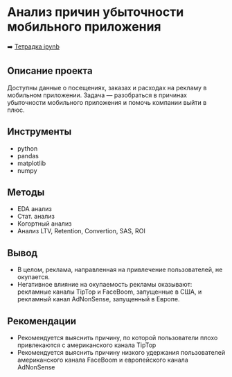 # Анализ причин убыточности мобильного приложения

➡️ [Тетрадка ipynb](https://github.com/mechfil/yandex_practicum/blob/main/Mobile%20app%20analysis/Mobile%20app%20analysis.ipynb)

## Описание проекта
Доступны данные о посещениях, заказах и расходах на рекламу в мобильном приложении. Задача — разобраться в причинах убыточности мобильного приложения и помочь компании выйти в плюс.

## Инструменты
- python
- pandas
- matplotlib
- numpy

## Методы
- EDA анализ
- Стат. анализ
- Когортный анализ
- Анализ LTV, Retention, Convertion, SAS, ROI

## Вывод
- В целом, реклама, направленная на привлечение пользователей, не окупается.
- Негативное влияние на окупаемость рекламы оказывают: рекламные каналы TipTop и FaceBoom, запущенные в США, и рекламный канал AdNonSense, запущенный в Европе.

## Рекомендации
- Рекомендуется выяснить причину, по которой пользователи плохо привлекаются с американского канала TipTop
- Рекомендуется выяснить причину низкого удержания пользователей американского канала FaceBoom и европейского канала AdNonSense